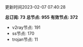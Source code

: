 更新时间2023-02-07 07:40:28

**总订阅: 73**
**总节点: 955**
**有效节点: 372**
- v2ray节点: 191
- ss节点: 170
- trojan节点: 11
